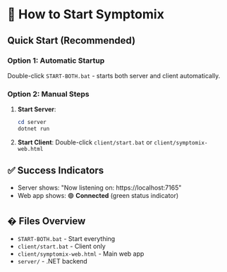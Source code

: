 # 🚀 How to Start Symptomix

## Quick Start (Recommended)

### Option 1: Automatic Startup
Double-click `START-BOTH.bat` - starts both server and client automatically.

### Option 2: Manual Steps
1. **Start Server**: 
   ```powershell
   cd server
   dotnet run
   ```
2. **Start Client**: Double-click `client/start.bat` or `client/symptomix-web.html`

## ✅ Success Indicators
- Server shows: "Now listening on: https://localhost:7165"
- Web app shows: 🟢 **Connected** (green status indicator)

## �️ Files Overview
- `START-BOTH.bat` - Start everything
- `client/start.bat` - Client only
- `client/symptomix-web.html` - Main web app
- `server/` - .NET backend
